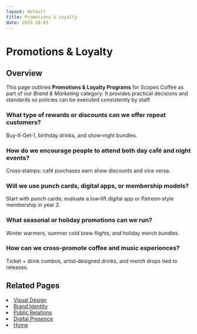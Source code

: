 ```yaml
---
layout: default
title: Promotions & Loyalty
date: 2025-10-03
---
```


# Promotions & Loyalty 

## Overview
This page outlines **Promotions & Loyalty Programs** for Scopes Coffee as part of our _Brand & Marketing_ category. It provides practical decisions and standards so policies can be executed consistently by staff.

### What type of rewards or discounts can we offer repeat customers?
Buy‑X‑Get‑1, birthday drinks, and show‑night bundles.

### How do we encourage people to attend both day café and night events?
Cross‑stamps: café purchases earn show discounts and vice versa.

### Will we use punch cards, digital apps, or membership models?
Start with punch cards; evaluate a low‑lift digital app or Patreon‑style membership in year 2.

### What seasonal or holiday promotions can we run?
Winter warmers, summer cold brew flights, and holiday merch bundles.

### How can we cross-promote coffee and music experiences?
Ticket + drink combos, artist‑designed drinks, and merch drops tied to releases.

## Related Pages
<li><a href="ambience.md">Visual Design</a></li>
<li><a href="brand.md">Brand Identity</a></li>
<li><a href="relations.md">Public Relations</a></li>
<li><a href="socials.md">Digital Presence</a></li>
<li><a href="index.html">Home</a></li>